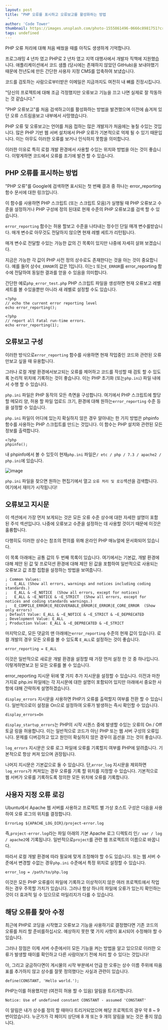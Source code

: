 ```yaml
---
layout: post
title: "PHP 오류를 표시하고 오류보고를 활성화하는 방법
 "
author: 'Code Tower'
thumbnail: https://images.unsplash.com/photo-1555861496-0666c8981751?crop=entropy&cs=tinysrgb&fit=max&fm=jpg&ixid=MXwxMTc3M3wwfDF8c2VhcmNofDIwfHxlcnJvcnN8ZW58MHx8fA&ixlib=rb-1.2.1&q=80&w=2000
tags: undefined
---
```



PHP 오류 처리에 대해 처음 배웠을 때를 아직도 생생하게 기억합니다.
 

프로그래밍 4 년차 였고 PHP로 2 년차 였고 지역 대행사에서 개발자 직책에 지원했습니다.
 애플리케이션에서 코드 샘플 (당시에는 존재하지 않았던 GitHub)을 보내야했기 때문에 전년도에 만든 간단한 사용자 지정 CMS를 압축하여 보냈습니다.
 

코드를 검토하는 사람으로부터받은 이메일은 지금까지도 여전히 내 뼈를 진정시킵니다.
 

"당신의 프로젝트에 대해 조금 걱정했지만 오류보고 기능을 끄고 나면 실제로 잘 작동하는 것 같습니다."
 

"PHP 오류보고"를 처음 검색하고이를 활성화하는 방법을 발견했으며 이전에 숨겨져 있던 오류 스트림을보고 내부에서 사망했습니다.
 

PHP 오류 및 오류보고는 언어를 처음 접하는 많은 개발자가 처음에는 놓칠 수있는 것입니다.
 많은 PHP 기반 웹 서버 설치에서 PHP 오류가 기본적으로 억제 될 수 있기 때문입니다.
 이는 아무도 이러한 오류를 보거나 인식하지 못함을 의미합니다.
 

이러한 이유로 특히 로컬 개발 환경에서 사용할 수있는 위치와 방법을 아는 것이 좋습니다.
 이렇게하면 코드에서 오류를 조기에 발견 할 수 있습니다.
 

## PHP 오류를 표시하는 방법
 

"PHP 오류"를 Google에 검색하면 표시되는 첫 번째 결과 중 하나는 error_reporting 함수 문서에 대한 링크입니다.
 

이 함수를 사용하면 PHP 스크립트 (또는 스크립트 모음)가 실행될 때 PHP 오류보고 수준을 설정하거나 PHP 구성에 정의 된대로 현재 수준의 PHP 오류보고를 검색 할 수 있습니다.
 

`error_reporting` 함수는 허용 할보고 수준을 나타내는 정수인 단일 매개 변수를받습니다.
 매개 변수로 아무것도 전달하지 않으면 현재 레벨 세트가 리턴됩니다.
 

매개 변수로 전달할 수있는 가능한 값의 긴 목록이 있지만 나중에 자세히 살펴 보겠습니다.
 

지금은 가능한 각 값이 PHP 사전 정의 상수로도 존재한다는 것을 아는 것이 중요합니다.
 예를 들어 상수`E_ERROR`의 값은 1입니다. 이는`1` 또는`E_ERROR`를 error_reporting 함수에 전달하여 동일한 결과를 얻을 수 있음을 의미합니다.
 

간단한 예로`php_error_test.php` PHP 스크립트 파일을 생성하면 현재 오류보고 레벨 세트를 볼 수있을뿐만 아니라 새 레벨로 설정할 수도 있습니다.
 

```undefined
<?php
// echo the current error reporting level
echo error_reporting();

```

```undefined
<?php
// report all Fatal run-time errors.
echo error_reporting(1);

```

## 오류보고 구성
 

이러한 방식으로`error_reporting` 함수를 사용하면 현재 작업중인 코드와 관련된 오류 만보고 싶을 때 유용합니다.
 

그러나 로컬 개발 환경에서보고되는 오류를 제어하고 코드를 작성할 때 검토 할 수 있도록 논리적 위치에 기록하는 것이 좋습니다.
 이는 PHP 초기화 (또는`php.ini`) 파일 내에서 수행 할 수 있습니다.
 

`php.ini` 파일은 PHP 동작의 모든 측면을 구성합니다.
 여기에서 PHP 스크립트에 할당 할 메모리 양, 허용 할 파일 업로드 크기, 환경에 대해 원하는`error_reporting` 수준 등을 설정할 수 있습니다.
 

`php.ini` 파일이 어디에 있는지 확실하지 않은 경우 알아내는 한 가지 방법은 phpinfo 함수를 사용하는 PHP 스크립트를 만드는 것입니다.
 이 함수는 PHP 설치와 관련된 모든 정보를 출력합니다.
 

```undefined
<?php
phpinfo();
```

내 phpinfo에서 볼 수 있듯이 현재`php.ini` 파일은`/ etc / php / 7.3 / apache2 / php.ini`에 있습니다.
 

![image](https://www.freecodecamp.org/news/content/images/2021/01/phpinfo.png)

`php.ini` 파일을 찾으면 원하는 편집기에서 열고 `오류 처리 및 로깅`섹션을 검색합니다.
 여기에서 재미가 시작됩니다!
 

## 오류보고 지시문
 

이 섹션에서 가장 먼저 보게되는 것은 모든 오류 수준 상수에 대한 자세한 설명이 포함 된 주석 섹션입니다.
 나중에 오류보고 수준을 설정하는 데 사용할 것이기 때문에 이것은 훌륭합니다.
 

다행히도 이러한 상수는 참조의 편의를 위해 온라인 PHP 매뉴얼에 문서화되어 있습니다.
 

이 목록 아래에는 공통 값의 두 번째 목록이 있습니다.
 여기에서는 기본값, 개발 환경에 대해 제안 된 값 및 프로덕션 환경에 대해 제안 된 값을 포함하여 일반적으로 사용되는 오류보고 값 조합 집합을 설정하는 방법을 보여줍니다.
 

```undefined
; Common Values:
;   E_ALL (Show all errors, warnings and notices including coding standards.)
;   E_ALL & ~E_NOTICE  (Show all errors, except for notices)
;   E_ALL & ~E_NOTICE & ~E_STRICT  (Show all errors, except for notices and coding standards warnings.)
;   E_COMPILE_ERROR|E_RECOVERABLE_ERROR|E_ERROR|E_CORE_ERROR  (Show only errors)
; Default Value: E_ALL & ~E_NOTICE & ~E_STRICT & ~E_DEPRECATED
; Development Value: E_ALL
; Production Value: E_ALL & ~E_DEPRECATED & ~E_STRICT
```

마지막으로, 모든 댓글의 맨 아래에는`error_reporting` 수준의 현재 값이 있습니다.
 로컬 개발의 경우 모든 오류를 볼 수 있도록 `E_ALL`로 설정하는 것이 좋습니다.
 

```undefined
error_reporting = E_ALL
```

이것은 일반적으로 새로운 개발 환경을 설정할 때 가장 먼저 설정 한 것 중 하나입니다.
 이렇게하면보고 된 모든 오류를 볼 수 있습니다.
 

error_reporting 지시문 뒤에 몇 가지 추가 지시문을 설정할 수 있습니다.
 이전과 마찬가지로 php.ini 파일에는 각 지시문에 대한 설명이 포함되어 있지만 아래에서 중요한 사항에 대해 간략하게 설명하겠습니다.
 

`display_errors` 지시문을 사용하면 PHP가 오류를 출력할지 여부를 전환 할 수 있습니다.
 일반적으로이 설정을 On으로 설정하여 오류가 발생하는 즉시 확인할 수 있습니다.
 

```undefined
display_errors=On
```

`display_startup_errors`는 PHP의 시작 시퀀스 중에 발생할 수있는 오류의 On / Off 토글 링을 허용합니다.
 이는 일반적으로 코드가 아닌 PHP 또는 웹 서버 구성의 오류입니다.
 문제를 디버깅하고 있고 원인이 확실하지 않은 경우이 옵션을 끄는 것이 좋습니다.
 

`log_errors` 지시문은 오류 로그 파일에 오류를 기록할지 여부를 PHP에 알려줍니다.
 기본적으로 항상 켜져 있으며 권장됩니다.
 

나머지 지시문은 기본값으로 둘 수 있습니다. 단,`error_log` 지시문을 제외하면`log_errors`가 켜져있는 경우 오류를 기록 할 위치를 지정할 수 있습니다.
 기본적으로 웹 서버가 오류를 기록하도록 정의한 모든 위치에 오류를 기록합니다.
 

## 사용자 지정 오류 로깅
 

Ubuntu에서 Apache 웹 서버를 사용하고 프로젝트 별 가상 호스트 구성은 다음을 사용하여 오류 로그의 위치를 결정합니다.
 

```undefined
ErrorLog ${APACHE_LOG_DIR}/project-error.log
```

즉,`project-error.log`라는 파일 아래의 기본 Apache 로그 디렉토리 인`/ var / log / apache2`에 기록됩니다.
 일반적으로`project`를 관련 웹 프로젝트의 이름으로 바꿉니다.
 

따라서 로컬 개발 환경에 따라 필요에 맞게 조정해야 할 수도 있습니다.
 또는 웹 서버 수준에서 변경할 수없는 경우`php.ini` 수준에서 특정 위치로 설정할 수 있습니다.
 

```undefined
error_log = /path/to/php.log
```

이것은 모든 PHP 오류를이 파일에 기록하고 이상적이지 않은 여러 프로젝트에서 작업하는 경우 주목할 가치가 있습니다.
 그러나 항상 하나의 파일에 오류가 있는지 확인하는 것이 더 효과적 일 수 있으므로 마일리지가 다를 수 있습니다.
 

## 해당 오류를 찾아 수정
 

최근에 PHP로 코딩을 시작했고 오류보고 기능을 사용하기로 결정했다면 기존 코드의 오류를 처리 할 준비를하십시오.
 예상하지 못한 몇 가지 사항이 표시되어 수정해야 할 수 있습니다.
 

그러나 장점은 이제 서버 수준에서이 모든 기능을 켜는 방법을 알고 있으므로 이러한 오류가 발생할 때이를 확인하고 다른 사람이보기 전에 처리 할 수 있다는 것입니다!
 

아, 그리고 궁금하다면이 게시물의 시작 부분에서 언급 한 오류는 상수 이름 주위에 따옴표를 추가하지 않고 상수를 잘못 정의했다는 사실과 관련이 있습니다.
 

```undefined
define(CONSTANT, 'Hello world.');
```

PHP는이를 허용했지만 (여전히 허용 할 수 있음) 알림을 트리거합니다.
 

```undefined
Notice: Use of undefined constant CONSTANT - assumed 'CONSTANT' 
```

이 알림은 내가 상수를 정의 할 때마다 트리거되었으며 해당 프로젝트의 경우 약 8 ~ 9 번이었습니다.
 누군가가 각 페이지 상단에 8 개 또는 9 개의 알림을 보는 것은 좋지 않습니다.
 
